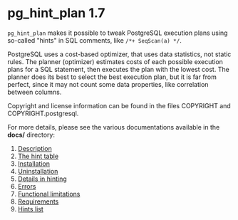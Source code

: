 # pg\_hint\_plan 1.7

`pg_hint_plan` makes it possible to tweak PostgreSQL execution plans using
so-called "hints" in SQL comments, like `/*+ SeqScan(a) */`.

PostgreSQL uses a cost-based optimizer, that uses data statistics, not static
rules.  The planner (optimizer) estimates costs of each possible execution
plans for a SQL statement, then executes the plan with the lowest cost.
The planner does its best to select the best execution plan, but it is far
from perfect, since it may not count some data properties, like correlation
between columns.

Copyright and license information can be found in the files COPYRIGHT and
COPYRIGHT.postgresql.

For more details, please see the various documentations available in the
**docs/** directory:

1. [Description](docs/description.md)
2. [The hint table](docs/hint_table.md)
3. [Installation](docs/installation.md)
4. [Uninstallation](docs/uninstallation.md)
5. [Details in hinting](docs/hint_details.md)
6. [Errors](docs/errors.md)
7. [Functional limitations](docs/functional_limitations.md)
8. [Requirements](docs/requirements.md)
9. [Hints list](docs/hint_list.md)

